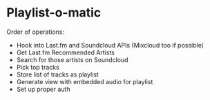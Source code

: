 Playlist-o-matic
================

Order of operations: 
- Hook into Last.fm and Soundcloud APIs (Mixcloud too if possible)
- Get Last.fm Recommended Artists
- Search for those artists on Soundcloud
- Pick top tracks
- Store list of tracks as playlist
- Generate view with embedded audio for playlist
- Set up proper auth
